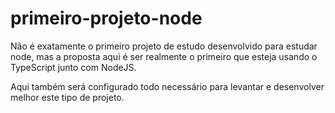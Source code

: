 # primeiro-projeto-node

Não é exatamente o primeiro projeto de estudo desenvolvido para estudar node, mas a proposta aqui é ser realmente o primeiro que esteja usando o TypeScript junto com NodeJS.

Aqui também será configurado todo necessário para levantar e desenvolver melhor este tipo de projeto.